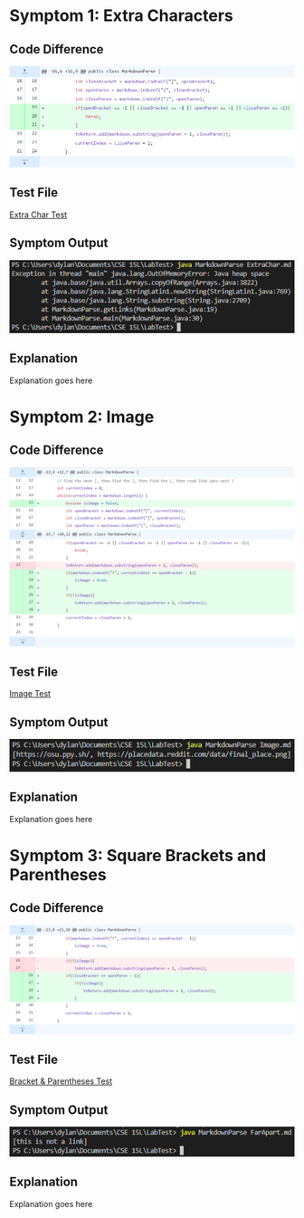 # Symptom 1: Extra Characters

## Code Difference

![Image](commit1.png)

## Test File

[Extra Char Test](ExtraChar.html)

## Symptom Output

![Image](ExtraChar.png)

## Explanation

Explanation goes here

# Symptom 2: Image

## Code Difference

![Image](commit2.png)

## Test File

[Image Test](Image.html)

## Symptom Output

![Image](Image.png)

## Explanation

Explanation goes here

# Symptom 3: Square Brackets and Parentheses

## Code Difference

![Image](commit3.png)

## Test File

[Bracket & Parentheses Test](FarApart.html)

## Symptom Output

![Image](FarApart.png)

## Explanation

Explanation goes here